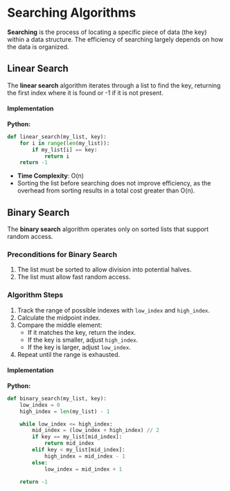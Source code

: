# Searching Algorithms

**Searching** is the process of locating a specific piece of data (the key) within a data structure. The efficiency of searching largely depends on how the data is organized.

## Linear Search
The **linear search** algorithm iterates through a list to find the key, returning the first index where it is found or -1 if it is not present.

#### Implementation
**Python:**
```python
def linear_search(my_list, key):
    for i in range(len(my_list)):
        if my_list[i] == key:
            return i
    return -1
```
- **Time Complexity**: O(n)
- Sorting the list before searching does not improve efficiency, as the overhead from sorting results in a total cost greater than O(n).

## Binary Search
The **binary search** algorithm operates only on sorted lists that support random access.

### Preconditions for Binary Search
1. The list must be sorted to allow division into potential halves.
2. The list must allow fast random access.

### Algorithm Steps
1. Track the range of possible indexes with `low_index` and `high_index`.
2. Calculate the midpoint index.
3. Compare the middle element:
   - If it matches the key, return the index.
   - If the key is smaller, adjust `high_index`.
   - If the key is larger, adjust `low_index`.
4. Repeat until the range is exhausted.

#### Implementation
**Python:**
```python
def binary_search(my_list, key):
    low_index = 0
    high_index = len(my_list) - 1

    while low_index <= high_index:
        mid_index = (low_index + high_index) // 2
        if key == my_list[mid_index]:
            return mid_index
        elif key < my_list[mid_index]:
            high_index = mid_index - 1
        else:
            low_index = mid_index + 1

    return -1
```
